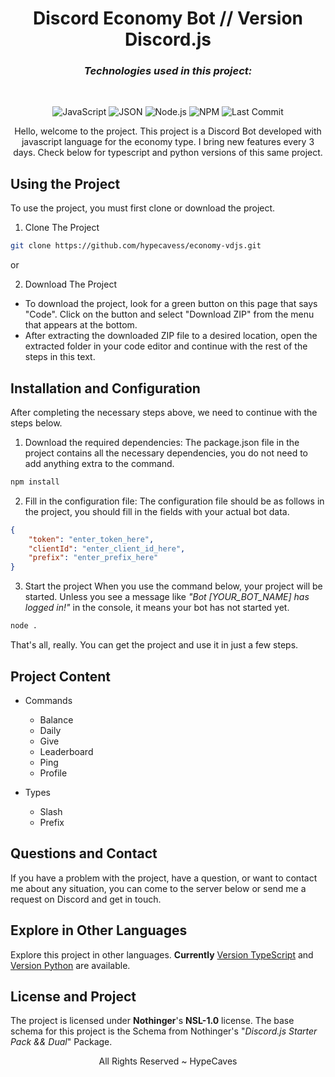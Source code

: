 # <div align="center">Discord Economy Bot // Version Discord.js</div>

### <div align="center"> <em>Technologies used in this project:</em> </div>
<br/>
<div align="center">

![JavaScript](https://img.shields.io/badge/JavaScript-F7DF1E?style=plastic&logo=javascript&logoColor=black)
![JSON](https://img.shields.io/badge/JSON-000000?style=plastic&logo=json&logoColor=white)
![Node.js](https://img.shields.io/badge/Node.js-43853D?style=plastic&logo=node.js&logoColor=white)
![NPM](https://img.shields.io/badge/NPM-CB3837?style=plastic&logo=npm&logoColor=white)
![Last Commit](https://img.shields.io/github/last-commit/hypecavess/economy-vts?style=plastic)

</div>

<div align="center"> Hello, welcome to the project. This project is a Discord Bot developed with javascript language for the economy type. I bring new features every 3 days. Check below for typescript and python versions of this same project. </div>

## Using the Project

To use the project, you must first clone or download the project.

1. Clone The Project
```bash
git clone https://github.com/hypecavess/economy-vdjs.git
```

or 

2. Download The Project
- To download the project, look for a green button on this page that says "Code". Click on the button and select "Download ZIP" from the menu that appears at the bottom.
- After extracting the downloaded ZIP file to a desired location, open the extracted folder in your code editor and continue with the rest of the steps in this text.

## Installation and Configuration

After completing the necessary steps above, we need to continue with the steps below.

1. Download the required dependencies:
The package.json file in the project contains all the necessary dependencies, you do not need to add anything extra to the command.

```bash
npm install
```

2. Fill in the configuration file:
The configuration file should be as follows in the project, you should fill in the fields with your actual bot data.

```json
{
    "token": "enter_token_here",
    "clientId": "enter_client_id_here",
    "prefix": "enter_prefix_here"
}
```

3. Start the project
When you use the command below, your project will be started. Unless you see a message like *"Bot [YOUR_BOT_NAME] has logged in!"* in the console, it means your bot has not started yet.

```bash
node .
```

That's all, really. You can get the project and use it in just a few steps.

## Project Content

- Commands
  - Balance
  - Daily
  - Give
  - Leaderboard
  - Ping
  - Profile

- Types
  - Slash
  - Prefix


## Questions and Contact
If you have a problem with the project, have a question, or want to contact me about any situation, you can come to the server below or send me a request on Discord and get in touch.

## Explore in Other Languages
Explore this project in other languages. **Currently** [Version TypeScript](https://github.com/hypecavess/economy-vts) and [Version Python](https://github.com/hypecavess/economy-vpy) are available.

## License and Project
The project is licensed under **Nothinger**'s **NSL-1.0** license. The base schema for this project is the Schema from Nothinger's "*Discord.js Starter Pack && Dual*" Package.


<div align="center">All Rights Reserved ~ HypeCaves</div>